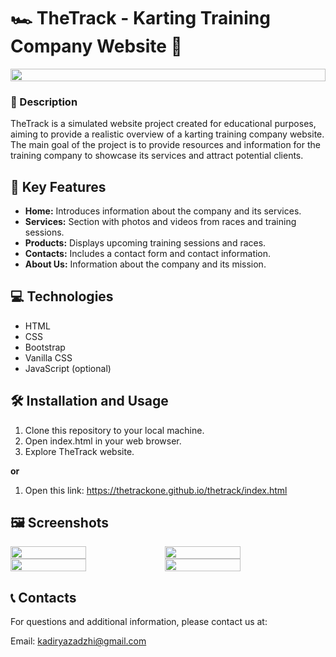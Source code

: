 # 🏎️ TheTrack - Karting Training Company Website 🏁

<div style="display:flex; flex-direction:row;">
<img style="width:100%;" src="https://s4.aconvert.com/convert/p3r68-cdx67/a1u89-9lzqs.jpg">
</div>

### 📝 Description

TheTrack is a simulated website project created for educational purposes, aiming to provide a realistic overview of a karting training company website. The main goal of the project is to provide resources and information for the training company to showcase its services and attract potential clients.

## 🚀 Key Features

- **Home:** Introduces information about the company and its services.
- **Services:** Section with photos and videos from races and training sessions.
- **Products:** Displays upcoming training sessions and races.
- **Contacts:** Includes a contact form and contact information.
- **About Us:** Information about the company and its mission.

## 💻 Technologies

- HTML
- CSS
- Bootstrap
- Vanilla CSS
- JavaScript (optional)

## 🛠️ Installation and Usage

1. Clone this repository to your local machine.
2. Open index.html in your web browser.
3. Explore TheTrack website.

  <b><p>or</p></b>
  
1. Open this link: <a href="https://thetrackone.github.io/thetrack/index.html">https://thetrackone.github.io/thetrack/index.html</a>

## 🖼️ Screenshots

<div style="display:flex; flex-direction:row;">
<img style="width:49%;" src="https://s4.aconvert.com/convert/p3r68-cdx67/a81pw-88goc.png">
<img style="width:49%;" src="https://s4.aconvert.com/convert/p3r68-cdx67/aj0jd-5ynsu.jpg">
</div>

<div style="display:flex; flex-direction:row;">
<img style="width:49%;" src="https://s4.aconvert.com/convert/p3r68-cdx67/aej9f-tpkkg.jpg">
<img style="width:49%;" src="https://s4.aconvert.com/convert/p3r68-cdx67/al8r8-uxxt7.jpg">
</div>

## 📞 Contacts

For questions and additional information, please contact us at:

Email: kadiryazadzhi@gmail.com
